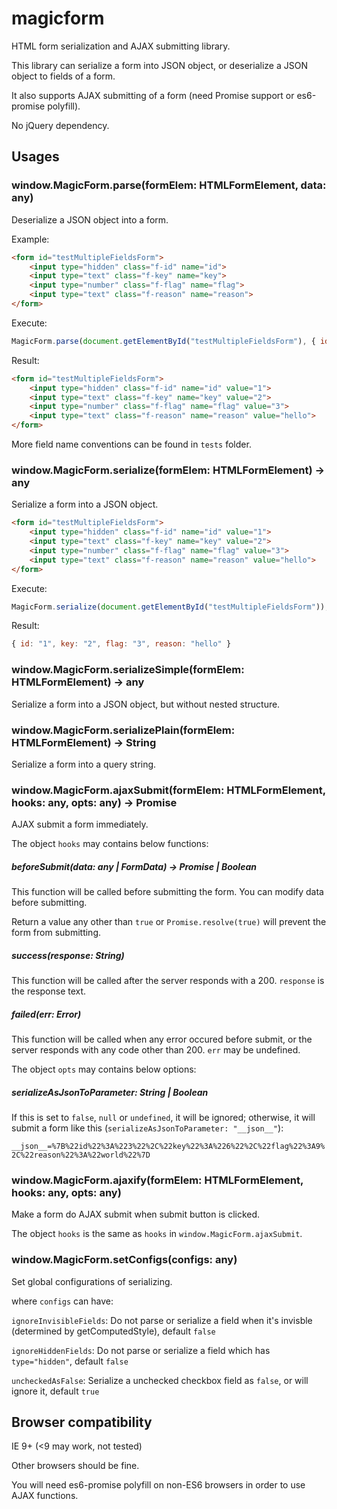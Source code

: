 # magicform
HTML form serialization and AJAX submitting library.

This library can serialize a form into JSON object, or deserialize a JSON object to fields of a form.

It also supports AJAX submitting of a form (need Promise support or es6-promise polyfill).

No jQuery dependency.

## Usages

### window.MagicForm.parse(formElem: HTMLFormElement, data: any)
Deserialize a JSON object into a form.

Example:
```html
<form id="testMultipleFieldsForm">
    <input type="hidden" class="f-id" name="id">
    <input type="text" class="f-key" name="key">
    <input type="number" class="f-flag" name="flag">
    <input type="text" class="f-reason" name="reason">
</form>
```
Execute:
```js
MagicForm.parse(document.getElementById("testMultipleFieldsForm"), { id: 1, key: 2, flag: 3, reason: "hello" });
```
Result:
```html
<form id="testMultipleFieldsForm">
    <input type="hidden" class="f-id" name="id" value="1">
    <input type="text" class="f-key" name="key" value="2">
    <input type="number" class="f-flag" name="flag" value="3">
    <input type="text" class="f-reason" name="reason" value="hello">
</form>
```

More field name conventions can be found in ```tests``` folder.

### window.MagicForm.serialize(formElem: HTMLFormElement) -> any
Serialize a form into a JSON object.

```html
<form id="testMultipleFieldsForm">
    <input type="hidden" class="f-id" name="id" value="1">
    <input type="text" class="f-key" name="key" value="2">
    <input type="number" class="f-flag" name="flag" value="3">
    <input type="text" class="f-reason" name="reason" value="hello">
</form>
```
Execute:
```js
MagicForm.serialize(document.getElementById("testMultipleFieldsForm"));
```
Result:
```js
{ id: "1", key: "2", flag: "3", reason: "hello" }
```

### window.MagicForm.serializeSimple(formElem: HTMLFormElement) -> any
Serialize a form into a JSON object, but without nested structure.

### window.MagicForm.serializePlain(formElem: HTMLFormElement) -> String
Serialize a form into a query string.

### window.MagicForm.ajaxSubmit(formElem: HTMLFormElement, hooks: any, opts: any) -> Promise
AJAX submit a form immediately.

The object ```hooks``` may contains below functions:

##### beforeSubmit(data: any | FormData) -> Promise | Boolean
This function will be called before submitting the form. You can modify data before submitting.

Return a value any other than ```true``` or ```Promise.resolve(true)``` will prevent the form from submitting. 

##### success(response: String)
This function will be called after the server responds with a 200. ```response``` is the response text.

##### failed(err: Error)
This function will be called when any error occured before submit, or the server responds with any code other than 200. ```err``` may be undefined.

The object ```opts``` may contains below options:

##### serializeAsJsonToParameter: String | Boolean
If this is set to ```false```, ```null``` or ```undefined```, it will be ignored; otherwise, it will submit a form like this (```serializeAsJsonToParameter: "__json__"```):

```__json__=%7B%22id%22%3A%223%22%2C%22key%22%3A%226%22%2C%22flag%22%3A9%2C%22reason%22%3A%22world%22%7D```

### window.MagicForm.ajaxify(formElem: HTMLFormElement, hooks: any, opts: any)
Make a form do AJAX submit when submit button is clicked.

The object ```hooks``` is the same as ```hooks``` in ```window.MagicForm.ajaxSubmit```.

### window.MagicForm.setConfigs(configs: any)
Set global configurations of serializing.

where ```configs``` can have:

```ignoreInvisibleFields```: Do not parse or serialize a field when it's invisble (determined by getComputedStyle), default ```false```

```ignoreHiddenFields```: Do not parse or serialize a field which has ```type="hidden"```, default ```false```

```uncheckedAsFalse```: Serialize a unchecked checkbox field as ```false```, or will ignore it, default ```true```

## Browser compatibility
IE 9+ (<9 may work, not tested)

Other browsers should be fine.

You will need es6-promise polyfill on non-ES6 browsers in order to use AJAX functions.
